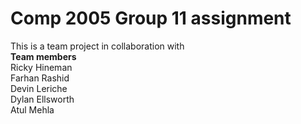 <h1>Comp 2005 Group 11 assignment</h1>

<p> This is a team project in collaboration with <br>
      <b>Team members</b><br>
      Ricky Hineman<br>
      Farhan Rashid<br>
      Devin Leriche<br>
      Dylan Ellsworth<br>
      Atul Mehla<br>
  </p>

